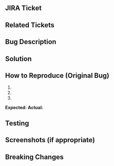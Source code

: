 ## JIRA Ticket

<!-- Please include the primary JIRA ticket reference for the bug (e.g., PROJECT-123). -->

## Related Tickets

<!-- List any related bug reports, tickets, issues, or PRs (e.g., PROJECT-456, #94, etc.). -->

## Bug Description

<!-- Describe the bug that was fixed and its root cause. -->

## Solution

<!-- Describe how the bug was fixed. -->

## How to Reproduce (Original Bug)

<!-- Steps to reproduce the original bug: -->

1.
2.
3.

**Expected:** <!-- What should happen -->
**Actual:** <!-- What was happening before the fix -->

## Testing

<!-- How you verified the fix works (e.g., reproduced bug, unit tests, manual testing). -->

## Screenshots (if appropriate)

<!-- Before/after screenshots for UI-related bugs. -->

## Breaking Changes

<!-- Any breaking changes introduced by this fix, or write "None". -->
